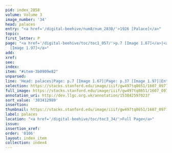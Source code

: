 ```yaml
---
pid: index_2858
volume: Volume 3
image_number: '34'
head: palaces
entry: "<a href='/digital-beehive/num8/num_2838/'>1926 [Palace]</a>"
topic:
first_letter: P
page: "<a href='/digital-beehive/toc/toc1_057/'>p.7 [Image 1.67]</a>|<a href='/digital-beehive/toc/toc1_087/'>p.37
  [Image 1.97]</a>"
add:
xref:
see:
index:
item: "#item-3b0909e82"
unparsed:
line: 'Head: palaces|Page: p.7 [Image 1.67]|Page: p.37 [Image 1.97]|Entry: 1926 [Palace]|#item-3b0909e82'
selection: https://stacks.stanford.edu/image/iiif/gw497tq8651/1607_0977/432,2989,803,153/full/0/default.jpg
full_image: https://stacks.stanford.edu/image/iiif/gw497tq8651/1607_0977/full/full/0/default.jpg
annotation_uri: http://dev.llgc.org.uk/annotation/1538425970237
sort_value: '303412989'
insertion:
thumbnail: https://stacks.stanford.edu/image/iiif/gw497tq8651/1607_0977/432,2989,803,153/150,/0/default.jpg
label: palaces
location: "<a href='/digital-beehive/toc/toc3_34/'>Full Page</a>"
issue:
insertion_xref:
order: '0106'
layout: index_item
collection: index4
---
```

